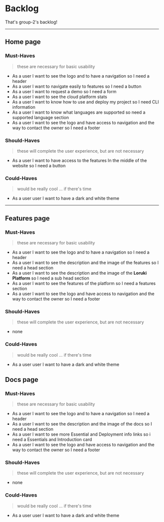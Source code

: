 # Backlog

That's group-2's backlog!

---

## Home page

### Must-Haves

> these are necessary for basic usability

- As a user I want to see the logo and to have a navigation so I need a header
- As a user I want to navigate easily to features so I need a button
- As a user I want to request a demo so I need a form
- As a user I want to see the cloud platform stats
- As a user I want to know how to use and deploy my project so I need CLI
  information
- As a user I want to know what languages are supported so need a supported
  language section
- As a user I want to see the logo and have access to navigation and the way to
  contact the owner so I need a footer

### Should-Haves

> these will complete the user experience, but are not necessary

- As a user I want to have access to the features In the middle of the website
  so I need a button

### Could-Haves

> would be really cool ... if there's time

- As a user user I want to have a dark and white theme

---

## Features page

### Must-Haves

> these are necessary for basic usability

- As a user I want to see the logo and to have a navigation so I need a header
- As a user I want to see the description and the image of the features so I
  need a head section
- As a user I want to see the description and the image of the **Loruki
  Platform** so I need a sub head section
- As a user I want to see the features of the platform so I need a features
  section
- As a user I want to see the logo and have access to navigation and the way to
  contact the owner so I need a footer

### Should-Haves

> these will complete the user experience, but are not necessary

- none

### Could-Haves

> would be really cool ... if there's time

- As a user user I want to have a dark and white theme

## Docs page

### Must-Haves

> these are necessary for basic usability

- As a user I want to see the logo and to have a navigation so I need a header
- As a user I want to see the description and the image of the docs so I need a
  head section
- As a user I want to see more Essential and Deployment info links so i need a
  Essentials and Introduction card
- As a user I want to see the logo and have access to navigation and the way to
  contact the owner so I need a footer

### Should-Haves

> these will complete the user experience, but are not necessary

- none

### Could-Haves

> would be really cool ... if there's time

- As a user user I want to have a dark and white theme
